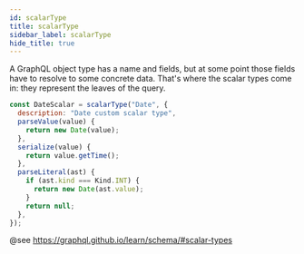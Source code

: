 ```yaml
---
id: scalarType
title: scalarType
sidebar_label: scalarType
hide_title: true
---
```


A GraphQL object type has a name and fields, but at some point those fields have
to resolve to some concrete data. That's where the scalar types come in:
they represent the leaves of the query.

```js
const DateScalar = scalarType("Date", {
  description: "Date custom scalar type",
  parseValue(value) {
    return new Date(value);
  },
  serialize(value) {
    return value.getTime();
  },
  parseLiteral(ast) {
    if (ast.kind === Kind.INT) {
      return new Date(ast.value);
    }
    return null;
  },
});
```

@see https://graphql.github.io/learn/schema/#scalar-types
